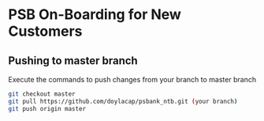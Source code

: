 # PSB On-Boarding for New Customers
## Pushing to master branch

Execute the commands to push changes from your branch to master branch
```bash
git checkout master
git pull https://github.com/doylacap/psbank_ntb.git (your branch)
git push origin master
```



